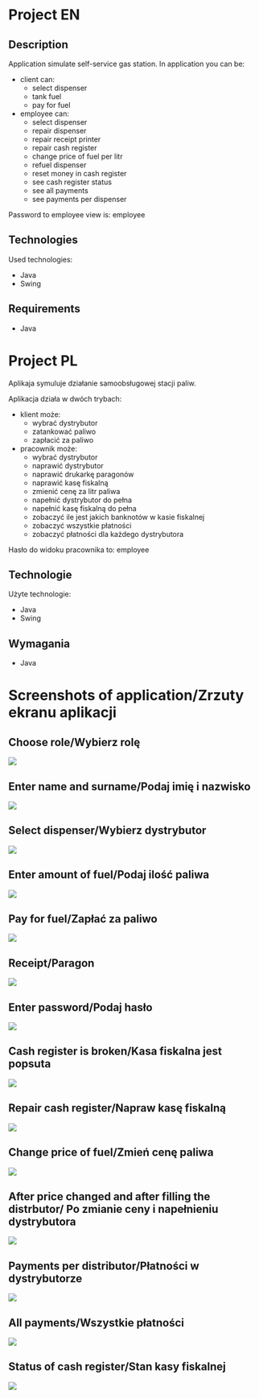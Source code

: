 # Project EN

## Description

Application simulate self-service gas station.
In application you can be:

- client can:
  - select dispenser
  - tank fuel
  - pay for fuel
- employee can:
  - select dispenser
  - repair dispenser
  - repair receipt printer
  - repair cash register
  - change price of fuel per litr
  - refuel dispenser
  - reset money in cash register
  - see cash register status
  - see all payments
  - see payments per dispenser

Password to employee view is: employee

## Technologies

Used technologies:
- Java
- Swing

## Requirements

- Java

# Project PL

Aplikaja symuluje działanie samoobsługowej stacji paliw.

Aplikacja działa w dwóch trybach:

- klient może:
  - wybrać dystrybutor
  - zatankować paliwo
  - zapłacić za paliwo
- pracownik może:
  - wybrać dystrybutor
  - naprawić dystrybutor
  - naprawić drukarkę paragonów
  - naprawić kasę fiskalną
  - zmienić cenę za litr paliwa
  - napełnić dystrybutor do pełna
  - napełnić kasę fiskalną do pełna
  - zobaczyć ile jest jakich banknotów w kasie fiskalnej
  - zobaczyć wszystkie płatności
  - zobaczyć płatności dla każdego dystrybutora

Hasło do widoku pracownika to: employee

## Technologie

Użyte technologie:
- Java
- Swing

## Wymagania

- Java
  
# Screenshots of application/Zrzuty ekranu aplikacji

## Choose role/Wybierz rolę

![](./screens/choose.png)

## Enter name and surname/Podaj imię i nazwisko

![](./screens/enterNameSurname.png)

## Select dispenser/Wybierz dystrybutor

![](./screens/selectedDispenser.png)

## Enter amount of fuel/Podaj ilość paliwa

![](./screens/enterAmountOfFuel.png)

## Pay for fuel/Zapłać za paliwo

![](./screens/pay.png)

## Receipt/Paragon

![](./screens/receipt.png)

## Enter password/Podaj hasło

![](./screens/enterPassword.png)

## Cash register is broken/Kasa fiskalna jest popsuta

![](./screens/cashIsBroken.png)

## Repair cash register/Napraw kasę fiskalną

![](./screens/repair.png)

## Change price of fuel/Zmień cenę paliwa

![](./screens/changePrice.png)

## After price changed and after filling the distrbutor/ Po zmianie ceny i napełnieniu dystrybutora

![](./screens/afterChangeAndRefuel.png)

## Payments per distributor/Płatności w dystrybutorze

![](./screens/paymentsPerDistributor.png)

## All payments/Wszystkie płatności

![](./screens/allPayments.png)

## Status of cash register/Stan kasy fiskalnej

![](./screens/statusOfCashRegister.png)